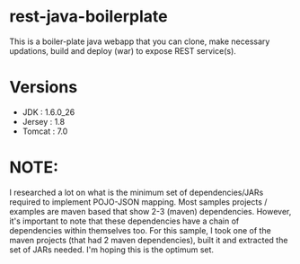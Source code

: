 # rest-java-boilerplate
This is a boiler-plate java webapp that you can clone, make necessary updations, build and deploy (war) to expose REST service(s).

# Versions
- JDK : 1.6.0_26
- Jersey : 1.8
- Tomcat : 7.0

# NOTE:
I researched a lot on what is the minimum set of dependencies/JARs required to implement POJO-JSON mapping. Most samples projects / examples are maven based that show 2-3 (maven) dependencies. However, it's important to note that these dependencies have a chain of dependencies within themselves too. For this sample, I took one of the maven projects (that had 2 maven dependencies), built it and extracted the set of JARs needed. I'm hoping this is the optimum set.